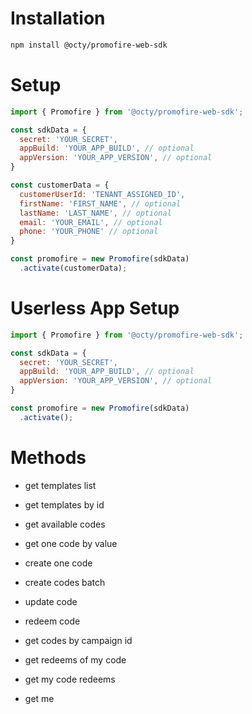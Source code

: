 # Installation
``` bash
npm install @octy/promofire-web-sdk
```
# Setup
``` js
import { Promofire } from '@octy/promofire-web-sdk';

const sdkData = {
  secret: 'YOUR_SECRET',
  appBuild: 'YOUR_APP_BUILD', // optional
  appVersion: 'YOUR_APP_VERSION', // optional
}

const customerData = {
  customerUserId: 'TENANT_ASSIGNED_ID',
  firstName: 'FIRST_NAME', // optional
  lastName: 'LAST_NAME', // optional
  email: 'YOUR_EMAIL', // optional
  phone: 'YOUR_PHONE' // optional
}

const promofire = new Promofire(sdkData)
  .activate(customerData);
```

# Userless App Setup
``` js
import { Promofire } from '@octy/promofire-web-sdk';

const sdkData = {
  secret: 'YOUR_SECRET',
  appBuild: 'YOUR_APP_BUILD', // optional
  appVersion: 'YOUR_APP_VERSION', // optional
}

const promofire = new Promofire(sdkData)
  .activate();
```

# Methods

- get templates list
- get templates by id

- get available codes
- get one code by value
- create one code
- create codes batch
- update code
- redeem code
- get codes by campaign id
- get redeems of my code
- get my code redeems

- get me
